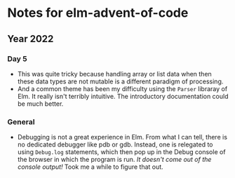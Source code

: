 # Notes for elm-advent-of-code

## Year 2022

### Day 5

- This was quite tricky because handling array or list data when then these data types
  are not mutable is a different paradigm of processing.
- And a common theme has been my difficulty using the `Parser` libraray of Elm.
  It really isn't terribly intuitive. The introductory documentation could be
  much better.

### General

- Debugging is not a great experience in Elm. From what I can tell, there is no
  dedicated debugger like pdb or gdb. Instead, one is relegated to using
  `Debug.log` statements, which then pop up in the Debug console of the browser
  in which the program is run. *It doesn't come out of the console output!* Took
  me a while to figure that out.
